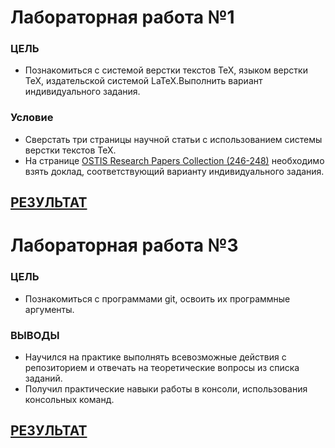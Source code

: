 # Лабораторная работа №1

### ЦЕЛЬ
- Познакомиться с системой верстки текстов TeX, языком верстки TeX, издательской системой LaTeX.Выполнить вариант индивидуального задания.

### Условие
- Сверстать три страницы научной статьи с использованием системы верстки текстов TeX.
- На странице [OSTIS Research Papers Collection (246-248)](https://proc.ostis.net/proc/Proceedings%20OSTIS-2024.pdf) необходимо взять доклад, соответствующий варианту индивидуального задания.

## [РЕЗУЛЬТАТ](Lab_1/lab_1.pdf)

# Лабораторная работа №3

### ЦЕЛЬ
- Познакомиться с программами git, освоить их программные аргументы.

### ВЫВОДЫ
- Научился на практике выполнять всевозможные действия с репозиторием и отвечать на теоретические вопросы из списка заданий.
- Получил практические навыки работы в консоли, использования консольных команд.

## [РЕЗУЛЬТАТ](lab3(1).pdf)
